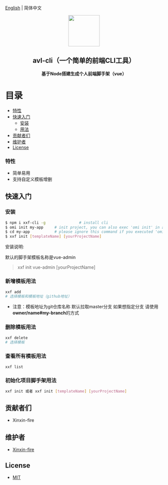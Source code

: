 [English](./README.EN.md) | 简体中文

<p align="center"><img width="100" src="https://vuejs.org/images/logo.png"></p>

<h2 align="center">avl-cli（一个简单的前端CLI工具）</h2>
<p align="center"><b>基于Node搭建生成个人前端脚手架（vue）</b></p>

# 目录

- [特性](#特性)
- [快速入门](#快速入门)
  - [安装](#安装)
  - [用法](#用法)
- [贡献者们](#贡献者们)
- [维护者](#维护者)
- [License](#license)

### 特性

- 简单易用
- 支持自定义模板增删

## 快速入门

### 安装

```bash
$ npm i xxf-cli -g               # install cli
$ omi init my-app     # init project, you can also exec 'omi init' in an empty folder
$ cd my-app           # please ignore this command if you executed 'omi init' in an empty folder
$ xxf init [templateName] [yourProjectName]
```

安装说明:

默认的脚手架模板名称是vue-admin
> xxf init vue-admin [yourProjectName]

### 新增模板用法

```bash
xxf add
# 选择模板和模板地址（github地址）
```



- 注意：模板地址为git仓库名称 默认拉取master分支
 如果想指定分支 请使用 **owner/name#my-branch**的方式


### 删除模板用法

```bash
xxf delete
# 选择模板
```


### 查看所有模板用法

```bash
xxf list
```

### 初始化项目脚手架用法

```bash
xxf init 或者 xxf init [templateName] [yourProjectName]
```


## 贡献者们
- Xinxin-fire

## 维护者

- [Xinxin-fire](https://github.com/Xinxin-fire/xxf-cli)

## License

- [MIT](https://opensource.org/licenses/MIT)
